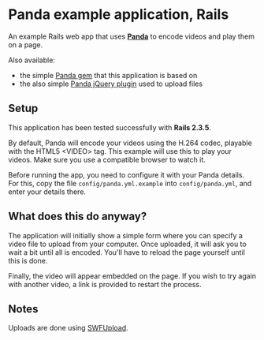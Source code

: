 Panda example application, Rails
=================================

An example Rails web app that uses [**Panda**](http://beta.pandastream.com) to encode videos and play them on a page.

Also available:

* the simple [Panda gem](http://github.com/newbamboo/panda_gem) that this application is based on
* the also simple [Panda jQuery plugin](http://github.com/newbamboo/panda_uploader) used to upload files


Setup
-----

This application has been tested successfully with **Rails 2.3.5**.

By default, Panda will encode your videos using the H.264 codec, playable with the HTML5 &lt;VIDEO&gt; tag. This example will use this to play your videos. Make sure you use a compatible browser to watch it.

Before running the app, you need to configure it with your Panda details. For this, copy the file `config/panda.yml.example` into `config/panda.yml`, and enter your details there.


What does this do anyway?
-------------------------

The application will initially show a simple form where you can specify a video file to upload from your computer. Once uploaded, it will ask you to wait a bit until all is encoded. You'll have to reload the page yourself until this is done.

Finally, the video will appear embedded on the page. If you wish to try again with another video, a link is provided to restart the process.


Notes
-----

Uploads are done using [SWFUpload](http://www.swfupload.org/).